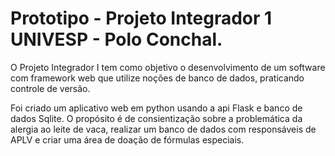 # Prototipo - Projeto Integrador 1 UNIVESP - Polo Conchal.

O Projeto Integrador I tem como objetivo o desenvolvimento de um software com framework web que utilize noções de banco de dados, praticando controle de versão.

Foi criado um aplicativo web em python usando a api Flask e banco de dados Sqlite.
O propósito é de consientização sobre a problemática da alergia ao leite de vaca, realizar um banco de dados com responsáveis de APLV e criar uma área de doação de fórmulas especiais.


